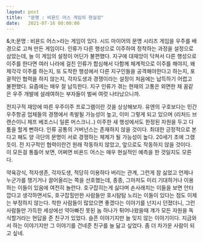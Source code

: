 ```yaml
---
layout: post
title:  "문명 : 비욘드 어스 게임의 현실성"
date:   2021-07-16 00:00:00
---
```


&;lt;문명 : 비욘드 어스&gt;라는 게임이 있다. 시드 마이어의 문명 시리즈 게임을 우주를 배경으로 고쳐 만든 게임이다. 인류가 다른 행성으로 이주하여 정착하는 과정을 설정으로 삼았는데, 늘 이 게임의 설정이 어딘가 불편했다. 지구에 대재앙이 닥쳐서 다른 행성으로 이주를 한다면 여러 나라에 걸친 인류가 합심해서 다함께 체계적으로 이주를 해야지, 왜 제각각 이주를 하는지, 또 도착한 행성에서 다른 지구인들을 공격해야한다고 하는지, 포괄적인 협력을 하지 않는지, 각자도생과 경쟁이라는 설정이 처음에는 납득하기 어렵고 불편했다. 요즘에는 매우 잘 납득한다. 지구 인류가 겪는 현재의 고통은 외면한 채 꿈같은 우주 개발에 설레여하는 부자들이 벌써 여럿 나타났으니까.

전지구적 재앙에 따른 우주이주 프로그램이란 것을 상상해보자. 유엔의 구호보다는 민간 우주항공 업체들의 경쟁에서 촉발될 가능성이 높고, 이미 그렇게 되고 있으며 (리처드 브랜슨이니 제프 베조스니 일론 머스크니..) 이주한 새 행성에서도 한정된 자원을 두고 다툼을 할게 뻔하다. 인류 공통의 거버넌스는 존재하지 않을 것이다. 최대한 긍정적으로 본다고 해도 양 극단의 문명이 서로 경쟁하는 체제가 될 가능성이 높다. 20세기 초에 그랬듯이. 전 지구적인 협력이란건 원래 작동하지 않았고, 앞으로도 작동하지 않을 것이다. 이 모든걸 통틀어 보면, 어쩌면 비욘드 어스는 매우 현실적인 예측을 한 것일지도 모른다.

약육강식, 적자생존, 각자도생, 적당히 이용하다 버리는 관계, 그런게 참 싫었고 언제나 누군가를 챙기거나 끌어올리는 쪽을 선호했는데, 종종, 그마저도 미리 기대하거나 이용하는 이들이 있음에 여전히 놀란다. 호구잡히는게 싫다며 손사래치는 이들을 보면 안타깝다고 생각하면서도, 호구잡힐만한 사람들만 호시탐탐 노리는 이들이 있다는 점도 이제는 부정하지 않는다. 착한 사람들이 많았으면 좋겠다는 이야기를 넌지시 던졌더니, 그런 사람들만 가득한 세상에선 약아빠진 못된 놈 하나가 튀어나왔을때 걔가 모든 자원을 독식할거라는 현답을 준 친구가 있었다. 슬픈 이야기지만 늘 잊지 않는 이야기이다. 지금와서 하는 이야기지만 그 이야기를 건네준 친구를 늘 닮고 싶었다. 좀 더 차가운 사람이 되고 싶네.
